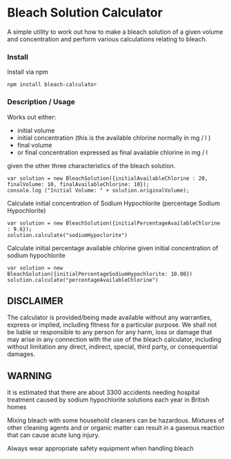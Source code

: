 # Bleach Solution Calculator

A simple utility to work out how to make a bleach solution of a given volume and concentration and perform various calculations relating to bleach.

### Install

Install via npm

```
npm install bleach-calculator
```


### Description / Usage

Works out either:

  - initial volume
  - initial concentration (this is the available chlorine normally in mg / l )
  - final volume
  - or final concentration expressed as final available chlorine in mg / l

given the other three characteristics of the bleach solution.


```
var solution = new BleachSolution({initialAvailableChlorine : 20, finalVolume: 10, finalAvailableChlorine: 10});
console.log ("Initial Volume: " + solution.originalVolume);

```

Calculate initial concentration of Sodium Hypochlorite (percentage Sodium Hypochlorite)

```
var solution = new BleachSolution({initialPercentageAvailableChlorine : 9.6});
solution.calculate("sodiumHypoclorite")
```

Calculate initial percentage available chlorine given initial concentration of sodium hypochlorite

```
var solution = new BleachSolution({initialPercentageSodiumHypochlorite: 10.08})
solution.calculate("percentageAvailableChlorine")
```


## DISCLAIMER

The calculator is provided/being made available  without any warranties, express or implied, including fitness for a particular purpose. We shall not be liable or responsible to any person for any harm, loss or damage that may arise in any connection with the use of the bleach  calculator, including without limitation any direct, indirect, special, third party, or consequential damages.

## WARNING

It is estimated that there are about 3300 accidents needing hospital treatment caused by sodium hypochlorite solutions each year in British homes

Mixing bleach with some household cleaners can be hazardous.  Mixtures of other cleaning agents and or organic matter can result in a gaseous reaction that can cause acute lung injury.


Always wear appropriate safety equipment when handling bleach

